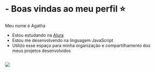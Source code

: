 # - Boas vindas ao meu perfil ⭐

Meu nome é Agatha 

- Estou estudando na [Alura](https://www.alura.com.br)
- Estou me desenvolvendo na linguagem JavaScript
- Utilizo esse espaço para minha organização e compartilhamento dos meus projetos desenvolvidos

![](https://media1.tenor.com/m/kglDzTqoEUAAAAAC/maxwell-cat.gif)
- 
